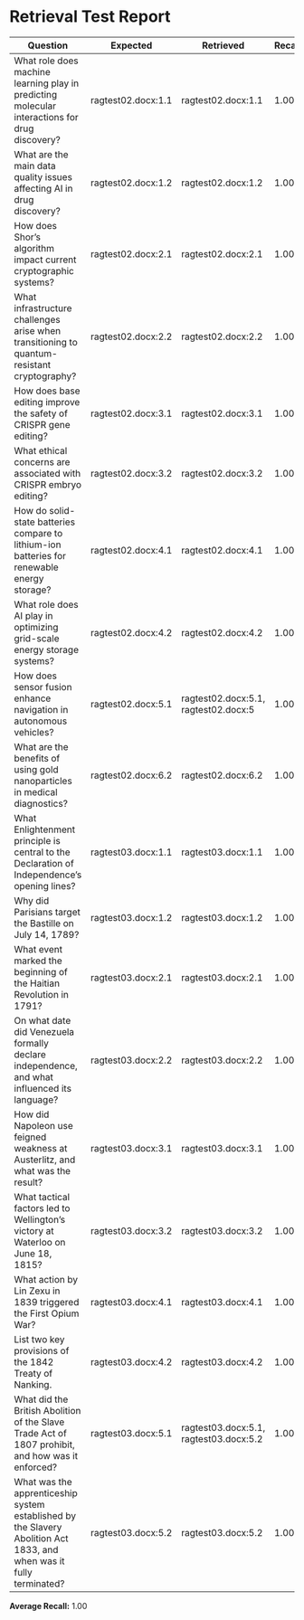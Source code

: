 # Retrieval Test Report

| Question | Expected | Retrieved | Recall |
|---|---|---|---|
| What role does machine learning play in predicting molecular interactions for drug discovery? | ragtest02.docx:1.1 | ragtest02.docx:1.1 | 1.00 |
| What are the main data quality issues affecting AI in drug discovery? | ragtest02.docx:1.2 | ragtest02.docx:1.2 | 1.00 |
| How does Shor’s algorithm impact current cryptographic systems? | ragtest02.docx:2.1 | ragtest02.docx:2.1 | 1.00 |
| What infrastructure challenges arise when transitioning to quantum-resistant cryptography? | ragtest02.docx:2.2 | ragtest02.docx:2.2 | 1.00 |
| How does base editing improve the safety of CRISPR gene editing? | ragtest02.docx:3.1 | ragtest02.docx:3.1 | 1.00 |
| What ethical concerns are associated with CRISPR embryo editing? | ragtest02.docx:3.2 | ragtest02.docx:3.2 | 1.00 |
| How do solid-state batteries compare to lithium-ion batteries for renewable energy storage? | ragtest02.docx:4.1 | ragtest02.docx:4.1 | 1.00 |
| What role does AI play in optimizing grid-scale energy storage systems? | ragtest02.docx:4.2 | ragtest02.docx:4.2 | 1.00 |
| How does sensor fusion enhance navigation in autonomous vehicles? | ragtest02.docx:5.1 | ragtest02.docx:5.1, ragtest02.docx:5 | 1.00 |
| What are the benefits of using gold nanoparticles in medical diagnostics? | ragtest02.docx:6.2 | ragtest02.docx:6.2 | 1.00 |
| What Enlightenment principle is central to the Declaration of Independence’s opening lines? | ragtest03.docx:1.1 | ragtest03.docx:1.1 | 1.00 |
| Why did Parisians target the Bastille on July 14, 1789? | ragtest03.docx:1.2 | ragtest03.docx:1.2 | 1.00 |
| What event marked the beginning of the Haitian Revolution in 1791? | ragtest03.docx:2.1 | ragtest03.docx:2.1 | 1.00 |
| On what date did Venezuela formally declare independence, and what influenced its language? | ragtest03.docx:2.2 | ragtest03.docx:2.2 | 1.00 |
| How did Napoleon use feigned weakness at Austerlitz, and what was the result? | ragtest03.docx:3.1 | ragtest03.docx:3.1 | 1.00 |
| What tactical factors led to Wellington’s victory at Waterloo on June 18, 1815? | ragtest03.docx:3.2 | ragtest03.docx:3.2 | 1.00 |
| What action by Lin Zexu in 1839 triggered the First Opium War? | ragtest03.docx:4.1 | ragtest03.docx:4.1 | 1.00 |
| List two key provisions of the 1842 Treaty of Nanking. | ragtest03.docx:4.2 | ragtest03.docx:4.2 | 1.00 |
| What did the British Abolition of the Slave Trade Act of 1807 prohibit, and how was it enforced? | ragtest03.docx:5.1 | ragtest03.docx:5.1, ragtest03.docx:5.2 | 1.00 |
| What was the apprenticeship system established by the Slavery Abolition Act 1833, and when was it fully terminated? | ragtest03.docx:5.2 | ragtest03.docx:5.2 | 1.00 |

**Average Recall:** 1.00
